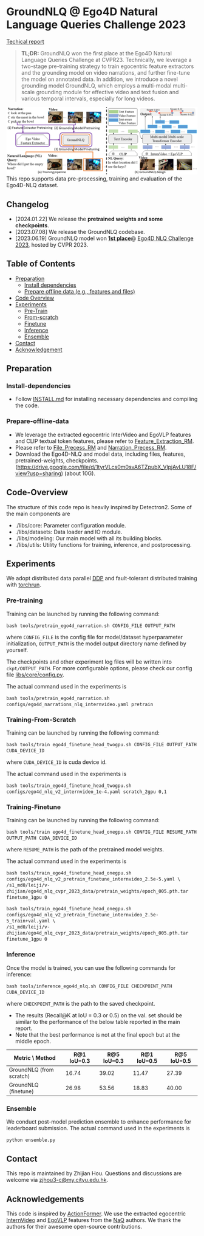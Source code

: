 # GroundNLQ @ Ego4D Natural Language Queries Challenge 2023

[Techical report](https://arxiv.org/abs/2306.15255)
> **TL;DR:**  GroundNLQ won the first place at the Ego4D Natural Language Queries Challenge at CVPR23.
Technically, we leverage a two-stage pre-training strategy to train egocentric feature extractors and the grounding model 
on video narrations, and further fine-tune the model on annotated data.
In addition, we introduce a novel grounding model GroundNLQ, which employs a multi-modal multi-scale grounding module 
for effective video and text fusion and various temporal intervals, especially for long videos. 

<div align="center">
  <img src="methodology_pipeline.png" width="600px"/>
</div>
This repo supports data pre-processing, training and evaluation of the Ego4D-NLQ dataset. 


## Changelog
* [2024.01.22] We release the **pretrained weights and some checkpoints**.
* [2023.07.08] We release the GroundNLQ codebase.
* [2023.06.19] GroundNLQ model won [**1st place**](https://eval.ai/web/challenges/challenge-page/1629/overview)@ [Ego4D NLQ Challenge 2023](https://ego4d-data.org/workshops/cvpr23/), hosted by CVPR 2023.


## Table of Contents

* [Preparation](#Preparation)
    * [Install dependencies](#Install-dependencies)
    * [Prepare offline data (e.g., features and files)](#Prepare-offline-data)
* [Code Overview](#Code-Overview)
* [Experiments](#Experiments)
  * [Pre-Train](#Pre-training)
  * [From-scratch](#Training-From-Scratch)
  * [Finetune](#Training-Finetune)
  * [Inference](#Inference)
  * [Ensemble](#Ensemble)
* [Contact](#Contact)  
* [Acknowledgement](#Acknowledgements)


##  Preparation

### Install-dependencies 
* Follow [INSTALL.md](./INSTALL.md) for installing necessary dependencies and compiling the code.


### Prepare-offline-data
* We leverage the extracted egocentric InterVideo and EgoVLP features and CLIP textual token features, please refer to [Feature_Extraction_RM](./feature_extraction/README.md).
* Please refer to [File_Precess_RM](./ego4d_data/README.md) and [Narration_Precess_RM](./ego4d_data_narration/README.md).
* Download the Ego4D-NLQ and model data, including files, features, pretrained-weights, checkpoints. (https://drive.google.com/file/d/1tyrVLcs0m0svA6TZpubX_VlpjAvLU18F/view?usp=sharing) (about 10G). 




## Code-Overview
The structure of this code repo is heavily inspired by Detectron2. Some of the main components are
* ./libs/core: Parameter configuration module.
* ./libs/datasets: Data loader and IO module.
* ./libs/modeling: Our main model with all its building blocks.
* ./libs/utils: Utility functions for training, inference, and postprocessing.

##  Experiments
We adopt distributed data parallel [DDP](https://pytorch.org/tutorials/intermediate/ddp_tutorial.html) and 
fault-tolerant distributed training with [torchrun](https://pytorch.org/tutorials/beginner/ddp_series_fault_tolerance.html).

### Pre-training
Training can be launched by running the following command:
```
bash tools/pretrain_ego4d_narration.sh CONFIG_FILE OUTPUT_PATH 
```
where `CONFIG_FILE` is the config file for model/dataset hyperparameter initialization,
`OUTPUT_PATH` is the model output directory name defined by yourself.

The checkpoints and other experiment log files will be written into `ckpt/OUTPUT_PATH`. 
For more configurable options, please check our config file [libs/core/config.py](libs/core/config.py).

The actual command used in the experiments is
```
bash tools/pretrain_ego4d_narration.sh configs/ego4d_narrations_nlq_internvideo.yaml pretrain
```

### Training-From-Scratch
Training can be launched by running the following command:
```
bash tools/train ego4d_finetune_head_twogpu.sh CONFIG_FILE OUTPUT_PATH CUDA_DEVICE_ID
```
where `CUDA_DEVICE_ID` is cuda device id.

The actual command used in the experiments is
```
bash tools/train_ego4d_finetune_head_twogpu.sh configs/ego4d_nlq_v2_internvideo_1e-4.yaml scratch_2gpu 0,1
```

### Training-Finetune
Training can be launched by running the following command:
```
bash tools/train ego4d_finetune_head_onegpu.sh CONFIG_FILE RESUME_PATH OUTPUT_PATH CUDA_DEVICE_ID
```
where `RESUME_PATH` is the path of the pretrained model weights.

The actual command used in the experiments is
```
bash tools/train_ego4d_finetune_head_onegpu.sh configs/ego4d_nlq_v2_pretrain_finetune_internvideo_2.5e-5.yaml \ 
/s1_md0/leiji/v-zhijian/ego4d_nlq_cvpr_2023_data/pretrain_weights/epoch_005.pth.tar finetune_1gpu 0
```
```
bash tools/train_ego4d_finetune_head_onegpu.sh configs/ego4d_nlq_v2_pretrain_finetune_internvideo_2.5e-5_train+val.yaml \ 
/s1_md0/leiji/v-zhijian/ego4d_nlq_cvpr_2023_data/pretrain_weights/epoch_005.pth.tar finetune_1gpu 0
```

### Inference
Once the model is trained, you can use the following commands for inference:
```
bash tools/inference_ego4d_nlq.sh CONFIG_FILE CHECKPOINT_PATH CUDA_DEVICE_ID 
```
where `CHECKPOINT_PATH` is the path to the saved checkpoint.

* The results (Recall@K at IoU = 0.3 or 0.5) on the val. set should be similar to the performance of the below table reported in the main report.
* Note that the best performance is not at the final epoch but at the middle epoch.

| Metric \  Method         | R@1 IoU=0.3 | R@5 IoU=0.3 | R@1 IoU=0.5 | R@5 IoU=0.5   |
|--------------------------|-------------|-------------|-------------|---------------|
| GroundNLQ (from scratch) | 16.74       | 39.02       | 11.47       | 27.39         | 
| GroundNLQ (finetune)     | 26.98       | 53.56       | 18.83       | 40.00         | 
   
<!-- 
In additional, we provide our experiment log files [Ego4D-NLQ-Training-Sample]()(**MB).
-->

### Ensemble
We conduct post-model prediction ensemble to enhance performance for leaderboard submission.
The actual command used in the experiments is
```
python ensemble.py
```

## Contact
This repo is maintained by Zhijian Hou. Questions and discussions are welcome via zjhou3-c@my.cityu.edu.hk.


## Acknowledgements
This code is inspired by [ActionFormer](https://github.com/happyharrycn/actionformer_release). 
We use the extracted egocentric [InternVideo](https://github.com/OpenGVLab/ego4d-eccv2022-solutions) and [EgoVLP](https://github.com/showlab/EgoVLP) features from the [NaQ](https://github.com/srama2512/NaQ) authors. 
We thank the authors for their awesome open-source contributions. 


